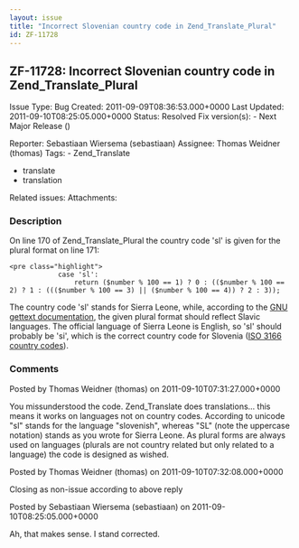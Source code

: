 ```yaml
---
layout: issue
title: "Incorrect Slovenian country code in Zend_Translate_Plural"
id: ZF-11728
---
```


ZF-11728: Incorrect Slovenian country code in Zend\_Translate\_Plural
---------------------------------------------------------------------

 Issue Type: Bug Created: 2011-09-09T08:36:53.000+0000 Last Updated: 2011-09-10T08:25:05.000+0000 Status: Resolved Fix version(s): - Next Major Release ()
 
 Reporter:  Sebastiaan Wiersema (sebastiaan)  Assignee:  Thomas Weidner (thomas)  Tags: - Zend\_Translate
- translate
- translation
 
 Related issues: 
 Attachments: 
### Description

On line 170 of Zend\_Translate\_Plural the country code 'sl' is given for the plural format on line 171:

 
    <pre class="highlight">
                case 'sl':
                    return ($number % 100 == 1) ? 0 : (($number % 100 == 2) ? 1 : ((($number % 100 == 3) || ($number % 100 == 4)) ? 2 : 3));


The country code 'sl' stands for Sierra Leone, while, according to the [GNU gettext documentation](http://www.gnu.org/s/hello/manual/gettext/Plural-forms.html), the given plural format should reflect Slavic languages. The official language of Sierra Leone is English, so 'sl' should probably be 'si', which is the correct country code for Slovenia ([ISO 3166 country codes](http://www.iso.org/iso/country_codes/iso_3166_code_lists/country_names_and_code_elements.htm)).

 

 

### Comments

Posted by Thomas Weidner (thomas) on 2011-09-10T07:31:27.000+0000

You missunderstood the code. Zend\_Translate does translations... this means it works on languages not on country codes. According to unicode "sl" stands for the language "slovenish", whereas "SL" (note the uppercase notation) stands as you wrote for Sierra Leone. As plural forms are always used on languages (plurals are not country related but only related to a language) the code is designed as wished.

 

 

Posted by Thomas Weidner (thomas) on 2011-09-10T07:32:08.000+0000

Closing as non-issue according to above reply

 

 

Posted by Sebastiaan Wiersema (sebastiaan) on 2011-09-10T08:25:05.000+0000

Ah, that makes sense. I stand corrected.

 

 